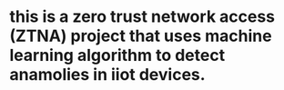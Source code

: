 # this is a zero trust network access (ZTNA) project that uses machine learning algorithm to detect anamolies in iiot devices.  
